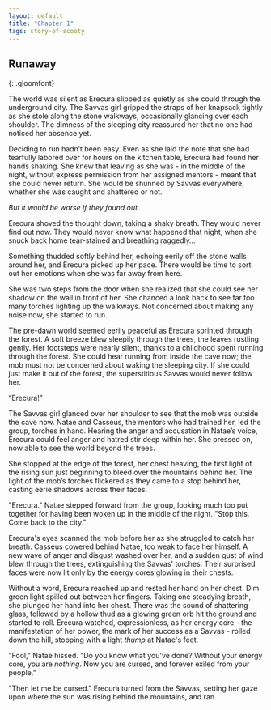 ```yaml
---
layout: default
title: "Chapter 1"
tags: story-of-scooty
---
```


## Runaway
{: .gloomfont}

The world was silent as Erecura slipped as quietly as she could through the underground city.
The Savvas girl gripped the straps of her knapsack tightly as she stole along the stone walkways,
occasionally glancing over each shoulder. The dimness of the sleeping city reassured her that no
one had noticed her absence yet.

Deciding to run hadn’t been easy. Even as she laid the note that she had tearfully labored over for
hours on the kitchen table, Erecura had found her hands shaking. She knew that leaving as she was -
in the middle of the night, without express permission from her assigned mentors - meant that she
could never return. She would be shunned by Savvas everywhere, whether she was caught and shattered
or not.

*But it would be worse if they found out.*

Erecura shoved the thought down, taking a shaky breath. They would never find out now. They would
never know what happened that night, when she snuck back home tear-stained and breathing raggedly…

Something thudded softly behind her, echoing eerily off the stone walls around her, and Erecura
picked up her pace. There would be time to sort out her emotions when she was far away from here.

She was two steps from the door when she realized that she could see her shadow on the wall in
front of her. She chanced a look back to see far too many torches lighting up the walkways. Not
concerned about making any noise now, she started to run.

The pre-dawn world seemed eerily peaceful as Erecura sprinted through the forest. A soft breeze
blew sleepily through the trees, the leaves rustling gently. Her footsteps were nearly silent,
thanks to a childhood spent running through the forest. She could hear running from inside the
cave now; the mob must not be concerned about waking the sleeping city. If she could just make it
out of the forest, the superstitious Savvas would never follow her.

“Erecura!”

The Savvas girl glanced over her shoulder to see that the mob was outside the cave now. Natae and
Casseus, the mentors who had trained her, led the group, torches in hand. Hearing the anger and
accusation in Natae’s voice, Erecura could feel anger and hatred stir deep within her. She pressed
on, now able to see the world beyond the trees.

She stopped at the edge of the forest, her chest heaving, the first light of the rising sun just
beginning to bleed over the mountains behind her. The light of the mob’s torches flickered as they
came to a stop behind her, casting eerie shadows across their faces.

"Erecura." Natae stepped forward from the group, looking much too put together for having been
woken up in the middle of the night. "Stop this. Come back to the city."

Erecura's eyes scanned the mob before her as she struggled to catch her breath. Casseus cowered
behind Natae, too weak to face her himself. A new wave of anger and disgust washed over her, and a
sudden gust of wind blew through the trees, extinguishing the Savvas' torches. Their surprised
faces were now lit only by the energy cores glowing in their chests.

Without a word, Erecura reached up and rested her hand on her chest. Dim green light spilled out
between her fingers. Taking one steadying breath, she plunged her hand into her chest. There
was the sound of shattering glass, followed by a hollow thud as a glowing green orb hit the ground
and started to roll. Erecura watched, expressionless, as her energy core - the manifestation of her
power, the mark of her success as a Savvas - rolled down the hill, stopping with a light *thump*
at Natae's feet.

"Fool," Natae hissed. "Do you know what you've done? Without your energy core, you are *nothing*.
Now you are cursed, and forever exiled from your people."

"Then let me be cursed." Erecura turned from the Savvas, setting her gaze upon where the sun was
rising behind the mountains, and ran.
